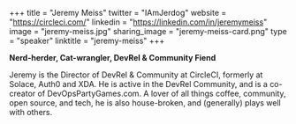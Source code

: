 +++
title = "Jeremy Meiss"
twitter = "IAmJerdog"
website = "https://circleci.com/"
linkedin = "https://linkedin.com/in/jeremymeiss"
image = "jeremy-meiss.jpg"
sharing_image = "jeremy-meiss-card.png"
type = "speaker"
linktitle = "jeremy-meiss"
+++

**Nerd-herder, Cat-wrangler, DevRel & Community Fiend**

Jeremy is the Director of DevRel & Community at CircleCI, formerly at Solace, Auth0 and XDA. He is active in the DevRel Community, and is a co-creator of DevOpsPartyGames.com. A lover of all things coffee, community, open source, and tech, he is also house-broken, and (generally) plays well with others.